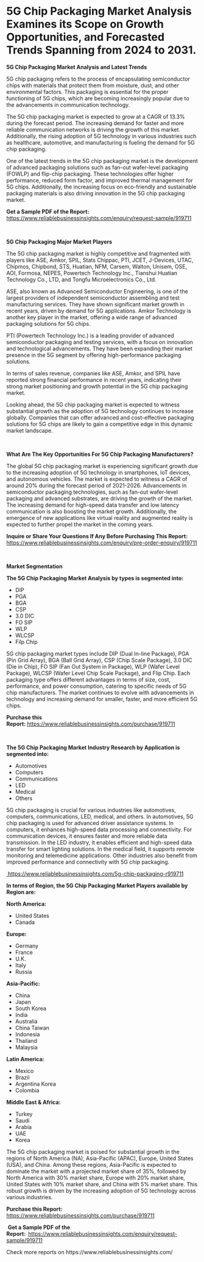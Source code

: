 <p><h1>5G Chip Packaging Market Analysis Examines its Scope on Growth Opportunities, and Forecasted Trends Spanning from 2024 to 2031.</h1></p><p><strong>5G Chip Packaging Market Analysis and Latest Trends</strong></p>
<p><p>5G chip packaging refers to the process of encapsulating semiconductor chips with materials that protect them from moisture, dust, and other environmental factors. This packaging is essential for the proper functioning of 5G chips, which are becoming increasingly popular due to the advancements in communication technology.</p><p>The 5G chip packaging market is expected to grow at a CAGR of 13.3% during the forecast period. The increasing demand for faster and more reliable communication networks is driving the growth of this market. Additionally, the rising adoption of 5G technology in various industries such as healthcare, automotive, and manufacturing is fueling the demand for 5G chip packaging.</p><p>One of the latest trends in the 5G chip packaging market is the development of advanced packaging solutions such as fan-out wafer-level packaging (FOWLP) and flip-chip packaging. These technologies offer higher performance, reduced form factor, and improved thermal management for 5G chips. Additionally, the increasing focus on eco-friendly and sustainable packaging materials is also driving innovation in the 5G chip packaging market.</p></p>
<p><strong>Get a Sample PDF of the Report:&nbsp;</strong> <a href="https://www.reliablebusinessinsights.com/enquiry/request-sample/919711">https://www.reliablebusinessinsights.com/enquiry/request-sample/919711</a></p>
<p>&nbsp;</p>
<p><strong>5G Chip Packaging Major Market Players</strong></p>
<p><p>The 5G chip packaging market is highly competitive and fragmented with players like ASE, Amkor, SPIL, Stats Chippac, PTI, JCET, J-Devices, UTAC, Chipmos, Chipbond, STS, Huatian, NFM, Carsem, Walton, Unisem, OSE, AOI, Formosa, NEPES, Powertech Technology Inc., Tianshui Huatian Technology Co., LTD, and Tongfu Microelectronics Co., Ltd. </p><p>ASE, also known as Advanced Semiconductor Engineering, is one of the largest providers of independent semiconductor assembling and test manufacturing services. They have shown significant market growth in recent years, driven by demand for 5G applications. Amkor Technology is another key player in the market, offering a wide range of advanced packaging solutions for 5G chips. </p><p>PTI (Powertech Technology Inc.) is a leading provider of advanced semiconductor packaging and testing services, with a focus on innovation and technological advancements. They have been expanding their market presence in the 5G segment by offering high-performance packaging solutions.</p><p>In terms of sales revenue, companies like ASE, Amkor, and SPIL have reported strong financial performance in recent years, indicating their strong market positioning and growth potential in the 5G chip packaging market. </p><p>Looking ahead, the 5G chip packaging market is expected to witness substantial growth as the adoption of 5G technology continues to increase globally. Companies that can offer advanced and cost-effective packaging solutions for 5G chips are likely to gain a competitive edge in this dynamic market landscape.</p></p>
<p>&nbsp;</p>
<p><strong>What Are The Key Opportunities For 5G Chip Packaging Manufacturers?</strong></p>
<p><p>The global 5G chip packaging market is experiencing significant growth due to the increasing adoption of 5G technology in smartphones, IoT devices, and autonomous vehicles. The market is expected to witness a CAGR of around 20% during the forecast period of 2021-2026. Advancements in semiconductor packaging technologies, such as fan-out wafer-level packaging and advanced substrates, are driving the growth of the market. The increasing demand for high-speed data transfer and low latency communication is also boosting the market growth. Additionally, the emergence of new applications like virtual reality and augmented reality is expected to further propel the market in the coming years.</p></p>
<p><strong>Inquire or Share Your Questions If Any Before Purchasing This Report:</strong> <a href="https://www.reliablebusinessinsights.com/enquiry/pre-order-enquiry/919711">https://www.reliablebusinessinsights.com/enquiry/pre-order-enquiry/919711</a></p>
<p>&nbsp;</p>
<p><strong>Market Segmentation</strong></p>
<p><strong>The 5G Chip Packaging Market Analysis by types is segmented into:</strong></p>
<p><ul><li>DIP</li><li>PGA</li><li>BGA</li><li>CSP</li><li>3.0 DIC</li><li>FO SIP</li><li>WLP</li><li>WLCSP</li><li>Filp Chip</li></ul></p>
<p><p>5G chip packaging market types include DIP (Dual In-line Package), PGA (Pin Grid Array), BGA (Ball Grid Array), CSP (Chip Scale Package), 3.0 DIC (Die in Chip), FO SIP (Fan Out System in Package), WLP (Wafer Level Package), WLCSP (Wafer Level Chip Scale Package), and Flip Chip. Each packaging type offers different advantages in terms of size, cost, performance, and power consumption, catering to specific needs of 5G chip manufacturers. The market continues to evolve with advancements in technology and increasing demand for smaller, faster, and more efficient 5G chips.</p></p>
<p><strong>Purchase this Report:&nbsp;</strong><a href="https://www.reliablebusinessinsights.com/purchase/919711">https://www.reliablebusinessinsights.com/purchase/919711</a></p>
<p>&nbsp;</p>
<p><strong>The 5G Chip Packaging Market Industry Research by Application is segmented into:</strong></p>
<p><ul><li>Automotives</li><li>Computers</li><li>Communications</li><li>LED</li><li>Medical</li><li>Others</li></ul></p>
<p><p>5G chip packaging is crucial for various industries like automotives, computers, communications, LED, medical, and others. In automotives, 5G chip packaging is used for advanced driver assistance systems. In computers, it enhances high-speed data processing and connectivity. For communication devices, it ensures faster and more reliable data transmission. In the LED industry, it enables efficient and high-speed data transfer for smart lighting solutions. In the medical field, it supports remote monitoring and telemedicine applications. Other industries also benefit from improved performance and connectivity with 5G chip packaging.</p></p>
<p><a href="https://www.reliablebusinessinsights.com/5g-chip-packaging-r919711">&nbsp;https://www.reliablebusinessinsights.com/5g-chip-packaging-r919711</a></p>
<p><strong>In terms of Region, the 5G Chip Packaging Market Players available by Region are:</strong></p>
<p>
    <p> <strong> North America: </strong>
        <ul>
            <li>United States</li>
            <li>Canada</li>
        </ul>
        </p> 
    <p> <strong> Europe: </strong>
        <ul>
            <li>Germany</li>
            <li>France</li>
            <li>U.K.</li>
            <li>Italy</li>
            <li>Russia</li>
        </ul>
        </p> 
    <p> <strong> Asia-Pacific: </strong>
        <ul>
            <li>China</li>
            <li>Japan</li>
            <li>South Korea</li>
            <li>India</li>
            <li>Australia</li>
            <li>China Taiwan</li>
            <li>Indonesia</li>
            <li>Thailand</li>
            <li>Malaysia</li>
        </ul>
        </p> 
    <p> <strong> Latin America: </strong>
        <ul>
            <li>Mexico</li>
            <li>Brazil</li>
            <li>Argentina Korea</li>
            <li>Colombia</li>
        </ul>
        </p> 
    <p> <strong> Middle East & Africa: </strong>
        <ul>
            <li>Turkey</li>
            <li>Saudi</li>
            <li>Arabia</li>
            <li>UAE</li>
            <li>Korea</li>
        </ul>
    </p>
    </p>
<p><p>The 5G chip packaging market is poised for substantial growth in the regions of North America (NA), Asia-Pacific (APAC), Europe, United States (USA), and China. Among these regions, Asia-Pacific is expected to dominate the market with a projected market share of 35%, followed by North America with 30% market share, Europe with 20% market share, United States with 10% market share, and China with 5% market share. This robust growth is driven by the increasing adoption of 5G technology across various industries.</p></p>
<p><strong>Purchase this Report: </strong><a href="https://www.reliablebusinessinsights.com/purchase/919711">https://www.reliablebusinessinsights.com/purchase/919711</a></p>
<p>&nbsp;<strong>Get a Sample PDF of the Report:&nbsp;&nbsp;</strong><a href="https://www.reliablebusinessinsights.com/enquiry/request-sample/919711">https://www.reliablebusinessinsights.com/enquiry/request-sample/919711</a></p>
<p><strong></strong></p>
<p>Check more reports on https://www.reliablebusinessinsights.com/</p>